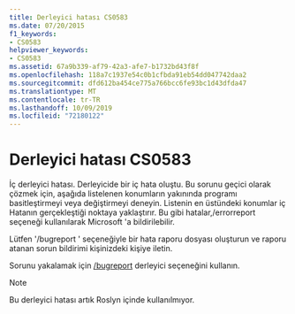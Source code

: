 ```yaml
---
title: Derleyici hatası CS0583
ms.date: 07/20/2015
f1_keywords:
- CS0583
helpviewer_keywords:
- CS0583
ms.assetid: 67a9b339-af79-42a3-afe7-b1732bd43f8f
ms.openlocfilehash: 118a7c1937e54c0b1cfbda91eb54dd047742daa2
ms.sourcegitcommit: dfd612ba454ce775a766bcc6fe93bc1d43dfda47
ms.translationtype: MT
ms.contentlocale: tr-TR
ms.lasthandoff: 10/09/2019
ms.locfileid: "72180122"
---
```

# <a name="compiler-error-cs0583"></a>Derleyici hatası CS0583

İç derleyici hatası. Derleyicide bir iç hata oluştu. Bu sorunu geçici olarak çözmek için, aşağıda listelenen konumların yakınında programı basitleştirmeyi veya değiştirmeyi deneyin. Listenin en üstündeki konumlar iç Hatanın gerçekleştiği noktaya yaklaştırır. Bu gibi hatalar,/errorreport seçeneği kullanılarak Microsoft 'a bildirilebilir.

 Lütfen '/bugreport ' seçeneğiyle bir hata raporu dosyası oluşturun ve raporu atanan sorun bildirimi kişinizdeki kişiye iletin.

 Sorunu yakalamak için [/bugreport](../language-reference/compiler-options/bugreport-compiler-option.md) derleyici seçeneğini kullanın.
 
> [!NOTE]
> Bu derleyici hatası artık Roslyn içinde kullanılmıyor.
